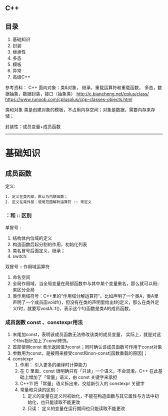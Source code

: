 ## C++
## 目录
1. 基础知识
2. 封装
3. 继承性
4. 多态
5. 模板
6. 异常
7. 高级C++

参考资料：
C++ 面向对象：类&对象， 继承，重载运算符和重载函数， 多态，数据抽象，数据封装，接口（抽象类）
http://c.biancheng.net/cplus/class/
https://www.runoob.com/cplusplus/cpp-classes-objects.html

类和对象
类是创建对象的模板，不占用内存空间；对象是数据，需要内存来存储；

封装性：成员变量+成员函数

---
# 基础知识
## 成员函数
定义:

	1. 定义在类内部，默认为内联函数；
	2. 定义在类外部：使用范围解析运算符 :: 来定义

### ：和 :: 区别
单冒号 : 
 1. 结构体内位域的定义
 2. 构造函数后起分割的作用，初始化列表
 3. 类名冒号后面定义，继承；
 4. switch:
 
双冒号 :: 作用域运算符
1. 命名空间
2. 全局作用域，当全局变量在局部函数中与其中某个变量重名，那么就可以用::来区分全局
3. 类作用域符号：C++里的“作用域分解运算符”。比如声明了一个类A，类A里声明了一个成员函voidf()，但没有在类的声明里给出f的定义，那么在类外定义f时，就要写voidA::f()，表示这个f()函数是类A的成员函数。

### 成员函数 const 、constexpr用法
1. 末尾加const，表明该成员函数无法修改该类的成员变量， 实际上，就是对这个this指针加上了const修饰。 
2. 首部使用const 表示返回值为const；同时确认该成员函数可作用于const对象 
3. 参数用为const，是被用来接受const和non-const[函数重载的原因]；
4. constexpr
   1. 作用： 引入更多的编译时计算能力
   2. 在 C 里面，const 很明确只有「只读」一个语义，不会混淆。C++ 在此基础上增加了「常量」语义，由 const 关键字来承担
   3. C++11 把「常量」语义拆出来，交给新引入的 constexpr 关键字
   4. 常量和只读的区别：
      1.  定义的变量在定义时初始化，不能在构造函数与其它属性与方法中初始化，也只能读取不能更改
      2. 只读： 定义的变量在运行期间也只能读取不能更改



